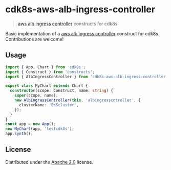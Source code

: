 # cdk8s-aws-alb-ingress-controller
> [aws alb ingress controller](https://github.com/kubernetes-sigs/aws-alb-ingress-controller) constructs for cdk8s

Basic implementation of a [aws alb ingress controller](https://github.com/kubernetes-sigs/aws-alb-ingress-controller) construct for cdk8s. Contributions are welcome!

## Usage

```ts
import { App, Chart } from 'cdk8s';
import { Construct } from 'constructs';
import { AlbIngressController } from 'cdk8s-aws-alb-ingress-controller';

export class MyChart extends Chart {
  constructor(scope: Construct, name: string) {
    super(scope, name);
    new AlbIngressController(this, 'albingresscntroller', {
      clusterName: 'EKScluster',
    });
  }
}
const app = new App();
new MyChart(app, 'testcdk8s');
app.synth();
```

## License

Distributed under the [Apache 2.0](./LICENSE) license.